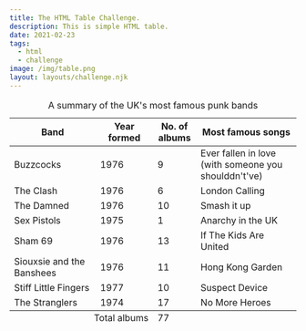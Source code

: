 ```yaml
---
title: The HTML Table Challenge.
description: This is simple HTML table.
date: 2021-02-23
tags:
  - html
  - challenge
image: /img/table.png
layout: layouts/challenge.njk
---
```


<head>
  <!-- import the webpage's stylesheet -->
  <link rel="stylesheet" href="../../css/style.css">
  <link rel="stylesheet" href="https://fonts.googleapis.com/css?family=Rock+Salt">
</head>
<body>
  <main>
    <article>
        <!-- <img src="../img/table.png" style="scale:1.0"/> -->
        <table>
            <thead>
                <tr>
                    <th width="30%">Band</th>
                    <th width="20%">Year formed</th>
                    <th width="15%">No. of albums</th>
                    <th width="35%">Most famous songs</th>
                </tr>
            </thead>
            <tbody>
                <tr>
                    <td>Buzzcocks</td>
                    <td>1976</td>
                    <td>9</td>
                    <td>Ever fallen in love (with someone you shoulddn't've)</td>
                </tr>
                <tr>
                    <td>The Clash</td>
                    <td>1976</td>
                    <td>6</td>
                    <td>London Calling</td>
                </tr>
                <tr>
                    <td>The Damned</td>
                    <td>1976</td>
                    <td>10</td>
                    <td>Smash it up</td>
                </tr>
                <tr>
                    <td>Sex Pistols</td>
                    <td>1975</td>
                    <td>1</td>
                    <td>Anarchy in the UK</td>
                </tr>
                <tr>
                    <td>Sham 69</td>
                    <td>1976</td>
                    <td>13</td>
                    <td>If The Kids Are United</td>
                </tr>
                <tr>
                    <td>Siouxsie and the Banshees</td>
                    <td>1976</td>
                    <td>11</td>
                    <td>Hong Kong Garden</td>
                </tr>
                <tr>
                    <td>Stiff Little Fingers</td>
                    <td>1977</td>
                    <td>10</td>
                    <td>Suspect Device</td>
                </tr>
                <tr>
                    <td>The Stranglers</td>
                    <td>1974</td>
                    <td>17</td>
                    <td>No More Heroes</td>
                </tr>
            </tbody>
            <tfoot>
                <tr>
                    <td colspan="2" style="text-align: right">Total albums</td>
                    <td colspan="2" style="text-align: left">77</td>
                </tr>
            </tfoot>
            <caption>A summary of the UK's most famous punk bands</caption>
        </table>
    </article>
  </main>
  <div class="glitchButton" style="position:fixed;top:20px;right:20px;"></div>
  <script src="https://button.glitch.me/button.js"></script>
</body>
